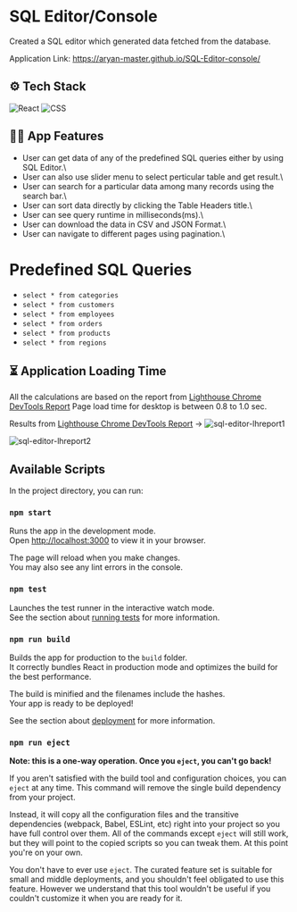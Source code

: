 # SQL Editor/Console

Created a SQL editor which generated data fetched from the database.

Application Link: https://aryan-master.github.io/SQL-Editor-console/

## ⚙ Tech Stack

![React](https://img.shields.io/badge/react-%2320232a.svg?style=for-the-badge&logo=react&logoColor=%2361DAFB)
![CSS](https://img.shields.io/badge/CSS-239120?&style=for-the-badge&logo=css3&logoColor=white)

## 👨‍💻 App Features

- User can get data of any of the predefined SQL queries either by using SQL Editor.\
- User can also use slider menu to select perticular table and get result.\
- User can search for a particular data among many records using the search bar.\
- User can sort data directly by clicking the Table Headers title.\
- User can see query runtime in milliseconds(ms).\
- User can download the data in CSV and JSON Format.\
- User can navigate to different pages using pagination.\

# Predefined SQL Queries

- `select * from categories`
- `select * from customers`
- `select * from employees`
- `select * from orders`
- `select * from products`
- `select * from regions`

## ⏳ Application Loading Time
All the calculations are based on the report from [Lighthouse Chrome DevTools Report](https://developers.google.com/web/tools/lighthouse#devtools)
Page load time for desktop is between 0.8 to 1.0 sec.

Results from [Lighthouse Chrome DevTools Report](https://developers.google.com/web/tools/lighthouse#devtools) ->
![sql-editor-lhreport1](https://user-images.githubusercontent.com/68116253/166192665-78622bbc-b06a-4267-9ab7-ea2853fc6b28.jpg)

![sql-editor-lhreport2](https://user-images.githubusercontent.com/68116253/166192602-a26477a0-a5c9-48db-97ed-a5e114e341d8.jpg)

## Available Scripts

In the project directory, you can run:

### `npm start`

Runs the app in the development mode.\
Open [http://localhost:3000](http://localhost:3000) to view it in your browser.

The page will reload when you make changes.\
You may also see any lint errors in the console.

### `npm test`

Launches the test runner in the interactive watch mode.\
See the section about [running tests](https://facebook.github.io/create-react-app/docs/running-tests) for more information.

### `npm run build`

Builds the app for production to the `build` folder.\
It correctly bundles React in production mode and optimizes the build for the best performance.

The build is minified and the filenames include the hashes.\
Your app is ready to be deployed!

See the section about [deployment](https://facebook.github.io/create-react-app/docs/deployment) for more information.

### `npm run eject`

**Note: this is a one-way operation. Once you `eject`, you can't go back!**

If you aren't satisfied with the build tool and configuration choices, you can `eject` at any time. This command will remove the single build dependency from your project.

Instead, it will copy all the configuration files and the transitive dependencies (webpack, Babel, ESLint, etc) right into your project so you have full control over them. All of the commands except `eject` will still work, but they will point to the copied scripts so you can tweak them. At this point you're on your own.

You don't have to ever use `eject`. The curated feature set is suitable for small and middle deployments, and you shouldn't feel obligated to use this feature. However we understand that this tool wouldn't be useful if you couldn't customize it when you are ready for it.



